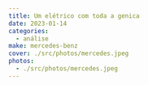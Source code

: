 ```yaml
---
title: Um elétrico com toda a genica
date: 2023-01-14
categories:
  - análise
make: mercedes-benz
cover: ./src/photos/mercedes.jpeg
photos:
  - ./src/photos/mercedes.jpeg
---
```

